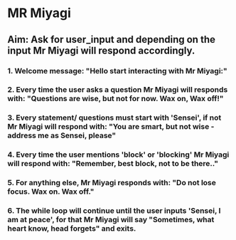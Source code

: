 # MR Miyagi 

## Aim: Ask for user_input and depending on the input Mr Miyagi will respond accordingly.

### 1. Welcome message: "Hello start interacting with Mr Miyagi:"
### 2. Every time the user asks a question Mr Miyagi will responds with: "Questions are wise, but not for now. Wax on, Wax off!"
### 3. Every statement/ questions must start with 'Sensei', if not Mr Miyagi will respond with: "You are smart, but not wise - address me as Sensei, please"
### 4. Every time the user mentions 'block' or 'blocking' Mr Miyagi will respond with: "Remember, best block, not to be there.."
### 5. For anything else, Mr Miyagi responds with: "Do not lose focus. Wax on. Wax off."
### 6. The while loop will continue until the user inputs 'Sensei, I am at peace', for that Mr Miyagi will say "Sometimes, what heart know, head forgets" and exits. 
